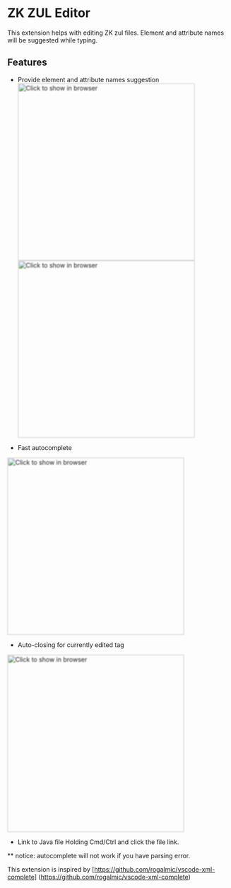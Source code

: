 # ZK ZUL Editor

This extension helps with editing ZK zul files.
Element and attribute names will be suggested while typing.

## Features

- Provide element and attribute names suggestion
[<img src="https://github.com/b952426/vscode-ZK-complete/blob/master/images/hint-providing-1.png" width="400" style="filter: blur(1px); " title="Click to show in browser"/>](https://github.com/b952426/vscode-ZK-complete/blob/master/images/hint-providing-1.png)
[<img src="https://github.com/b952426/vscode-ZK-complete/blob/master/images/hint-providing-2.png" width="400" style="filter: blur(1px); " title="Click to show in browser"/>](https://github.com/b952426/vscode-ZK-complete/blob/master/images/hint-providing-2.png)

- Fast autocomplete

[<img src="https://github.com/b952426/vscode-ZK-complete/blob/master/images/autocomplete.png" width="400" style="filter: blur(1px); " title="Click to show in browser"/>](https://github.com/b952426/vscode-ZK-complete/blob/master/images/autocomplete.png)

- Auto-closing for currently edited tag

[<img src="https://github.com/b952426/vscode-ZK-complete/blob/master/images/auto-closing.png" width="400" style="filter: blur(1px); " title="Click to show in browser"/>](https://github.com/b952426/vscode-ZK-complete/blob/master/images/auto-closing.png)

- Link to Java file
Holding Cmd/Ctrl and click the file link.

** notice: autocomplete will not work if you have parsing error.

This extension is inspired by [https://github.com/rogalmic/vscode-xml-complete]
(https://github.com/rogalmic/vscode-xml-complete)

